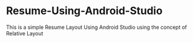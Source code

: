 # Resume-Using-Android-Studio
This is a simple Resume Layout Using Android Studio using the concept of Relative Layout
